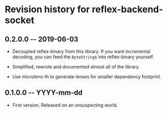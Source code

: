 # Revision history for reflex-backend-socket

## 0.2.0.0  -- 2019-06-03

* Decoupled reflex-binary from this library. If you want incremental
  decoding, you can feed the `ByteString`s into reflex-binary
  yourself.

* Simplified, rewrote and documented almost all of the library.

* Use microlens-th to generate lenses for smaller dependency
  footprint.

## 0.1.0.0  -- YYYY-mm-dd

* First version. Released on an unsuspecting world.
